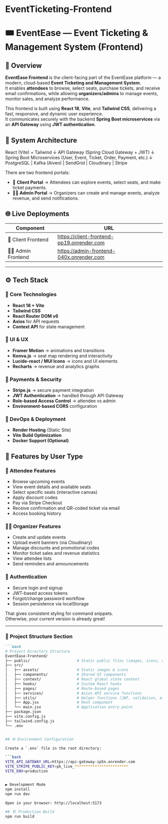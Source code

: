 # EventTicketing-Frontend

# 🎟️ EventEase — Event Ticketing & Management System (Frontend)

## 🧾 Overview
**EventEase Frontend** is the client-facing part of the EventEase platform — a modern, cloud-based **Event Ticketing and Management System**.  
It enables **attendees** to browse, select seats, purchase tickets, and receive email confirmations, while allowing **organizers/admins** to manage events, monitor sales, and analyze performance.  

This frontend is built using **React 18**, **Vite**, and **Tailwind CSS**, delivering a fast, responsive, and dynamic user experience.  
It communicates securely with the backend **Spring Boot microservices** via an **API Gateway** using **JWT authentication**.

## 🧩 System Architecture
React (Vite) + Tailwind
↓
API Gateway (Spring Cloud Gateway + JWT)
↓
Spring Boot Microservices (User, Event, Ticket, Order, Payment, etc.)
↓
PostgreSQL | Kafka (Aiven) | SendGrid | Cloudinary | Stripe


There are two frontend portals:
- 🎫 **Client Portal** → Attendees can explore events, select seats, and make ticket payments.  
- 🧑‍💼 **Admin Portal** → Organizers can create and manage events, analyze revenue, and send notifications.

## 🌐 Live Deployments
| Component | URL |
|------------|------|
| 🎫 Client Frontend | https://client-frontend-pp19.onrender.com |
| 🧑‍💼 Admin Frontend | https://admin-frontend-040x.onrender.com |

---

## ⚙️ Tech Stack
### 🔹 Core Technologies
- **React 18 + Vite**
- **Tailwind CSS**
- **React Router DOM v6**
- **Axios** for API requests
- **Context API** for state management

### 🔹 UI & UX
- **Framer Motion** → animations and transitions  
- **Konva.js** → seat map rendering and interactivity  
- **Lucide-react / MUI Icons** → icons and UI elements  
- **Recharts** → revenue and analytics graphs  

### 🔹 Payments & Security
- **Stripe.js** → secure payment integration  
- **JWT Authentication** → handled through API Gateway  
- **Role-based Access Control** → attendee vs admin  
- **Environment-based CORS** configuration  

### 🔹 DevOps & Deployment
- **Render Hosting** (Static Site)
- **Vite Build Optimization**
- **Docker Support (Optional)**


## 🧭 Features by User Type
### 👤 Attendee Features
- Browse upcoming events  
- View event details and available seats  
- Select specific seats (interactive canvas)  
- Apply discount codes  
- Pay via Stripe Checkout  
- Receive confirmation and QR-coded ticket via email  
- Access booking history  

### 🧑‍💼 Organizer  Features
- Create and update events  
- Upload event banners (via Cloudinary)  
- Manage discounts and promotional codes  
- Monitor ticket sales and revenue statistics  
- View attendee lists  
- Send reminders and announcements  

### 🔐 Authentication
- Secure login and signup  
- JWT-based access tokens  
- Forgot/change password workflow  
- Session persistence via localStorage  



That gives consistent styling for command snippets.  
Otherwise, your current version is already great!

---

### 📁 **Project Structure Section**
```md
```bash
# Project Directory Structure
EventEase-Frontend/
├── public/                     # Static public files (images, icons, manifest)
├── src/
│   ├── assets/                 # Static images & icons
│   ├── components/             # Shared UI components
│   ├── context/                # React global state context
│   ├── hooks/                  # Custom React hooks
│   ├── pages/                  # Route-based pages
│   ├── services/               # Axios API service functions
│   ├── utils/                  # Helper functions (JWT, validation, etc.)
│   ├── App.jsx                 # Root component
│   └── main.jsx                # Application entry point
├── package.json
├── vite.config.js
├── tailwind.config.js
└── .env


## ⚙️ Environment Configuration

Create a `.env` file in the root directory:

```bash
VITE_API_GATEWAY_URL=https://api-gateway-ip5n.onrender.com
VITE_STRIPE_PUBLIC_KEY=pk_live_************************
VITE_ENV=production


▶️ Development Mode
npm install
npm run dev

Open in your browser: http://localhost:5173

## 🏗️ Production Build
npm run build
